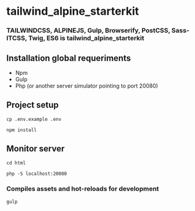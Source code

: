 # tailwind_alpine_starterkit
### TAILWINDCSS, ALPINEJS, Gulp, Browserify, PostCSS, Sass-ITCSS, Twig, ES6 is tailwind_alpine_starterkit

## Installation global requeriments
- Npm
- Gulp
- Php (or another server simulator pointing to port 20080)

## Project setup
```
cp .env.example .env
```
```
npm install
```

## Monitor server
```
cd html
```

```
php -S localhost:20080
```

### Compiles assets and hot-reloads for development
```
gulp
```